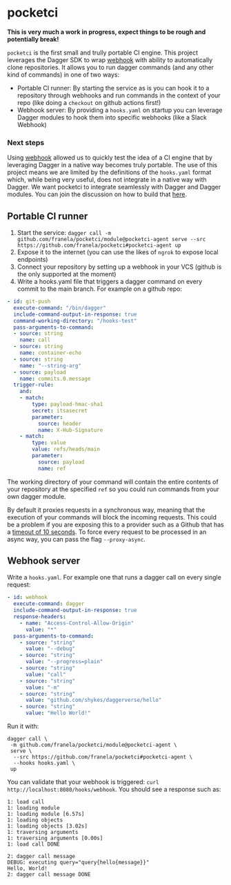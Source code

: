 # pocketci

**This is very much a work in progress, expect things to be rough and potentially break!**

`pocketci` is the first small and trully portable CI engine. This project leverages the Dagger SDK to wrap [webhook](https://github.com/adnanh/webhook) with ability to automatically clone repositories. It allows you to run dagger commands (and any other kind of commands) in one of two ways:

- Portable CI runner: By starting the service as is you can hook it to a repository through webhooks and run commands in the context of your repo (like doing a `checkout` on github actions first!)
- Webhook server: By providing a `hooks.yaml` on startup you can leverage Dagger modules to hook them into specific webhooks (like a Slack Webhook)

### Next steps

Using [webhook](https://github.com/adnanh/webhook) allowed us to quickly test the idea of a CI engine that by leveraging Dagger in a native way becomes truly portable. The use of this project means we are limited by the definitions of the `hooks.yaml` format which, while being very useful, does not integrate in a native way with Dagger. We want pocketci to integrate seamlessly with Dagger and Dagger modules. You can join the discussion on how to build that [here](https://github.com/franela/pocketci/issues/2).

## Portable CI runner

1. Start the service: `dagger call -m github.com/franela/pocketci/module@pocketci-agent serve --src https://github.com/franela/pocketci#pocketci-agent up`
2. Expose it to the internet (you can use the likes of `ngrok` to expose local endpoints)
3. Connect your repository by setting up a webhook in your VCS (github is the only supported at the moment)
4. Write a hooks.yaml file that triggers a dagger command on every commit to the main branch. For example on a github repo:

```yaml
- id: git-push
  execute-command: "/bin/dagger"
  include-command-output-in-response: true
  command-working-directory: "/hooks-test"
  pass-arguments-to-command:
  - source: string
    name: call
  - source: string
    name: container-echo
  - source: string
    name: "--string-arg"
  - source: payload
    name: commits.0.message
  trigger-rule:
    and:
    - match:
        type: payload-hmac-sha1
        secret: itsasecret
        parameter:
          source: header
          name: X-Hub-Signature
    - match:
        type: value
        value: refs/heads/main
        parameter:
          source: payload
          name: ref
```

The working directory of your command will contain the entire contents of your repository at the specified `ref` so you could run commands from your own dagger module.

By default it proxies requests in a synchronous way, meaning that the execution of your commands will block the incoming requests. This could be a problem if you are exposing this to a provider such as a Github that has a [timeout of 10 seconds](https://docs.github.com/en/webhooks/testing-and-troubleshooting-webhooks/troubleshooting-webhooks#timed-out). To force every request to be processed in an async way, you can pass the flag `--proxy-async`.

## Webhook server

Write a `hooks.yaml`. For example one that runs a dagger call on every single request:

```yaml
- id: webhook
  execute-command: dagger
  include-command-output-in-response: true
  response-headers:
    - name: "Access-Control-Allow-Origin"
      value: "*"
  pass-arguments-to-command:
    - source: "string"
      value: "--debug"
    - source: "string"
      value: "--progress=plain"
    - source: "string"
      value: "call"
    - source: "string"
      value: "-m"
    - source: "string"
      value: "github.com/shykes/daggerverse/hello"
    - source: "string"
      value: "Hello World!"
```

Run it with:

```console
dagger call \
 -m github.com/franela/pocketci/module@pocketci-agent \
 serve \
  --src https://github.com/franela/pocketci#pocketci-agent \
  --hooks hooks.yaml \
 up
  ```

  You can validate that your webhook is triggered: `curl http://localhost:8080/hooks/webhook`. You should see a response such as:

```
1: load call
1: loading module
1: loading module [6.57s]
1: loading objects
1: loading objects [3.02s]
1: traversing arguments
1: traversing arguments [0.00s]
1: load call DONE

2: dagger call message
DEBUG: executing query="query{hello{message}}"
Hello, World!
2: dagger call message DONE
```
